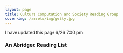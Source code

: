 ```yaml
---
layout: page
title: Culture Computation and Society Reading Group
cover-img: /assets/img/getty.jpg
---
```


I have updated this page 6/26 7:00 pm



### An Abridged Reading List
